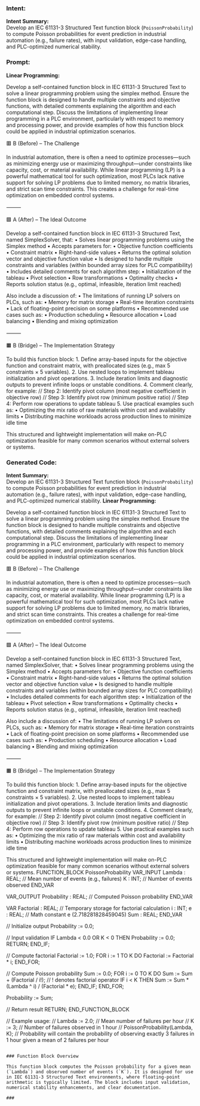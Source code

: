 ### Intent:
**Intent Summary:**  
Develop an IEC 61131-3 Structured Text function block (`PoissonProbability`) to compute Poisson probabilities for event prediction in industrial automation (e.g., failure rates), with input validation, edge-case handling, and PLC-optimized numerical stability.

### Prompt:
**Linear Programming:**

Develop a self-contained function block in IEC 61131-3 Structured Text to solve a linear programming problem using the simplex method. Ensure the function block is designed to handle multiple constraints and objective functions, with detailed comments explaining the algorithm and each computational step. Discuss the limitations of implementing linear programming in a PLC environment, particularly with respect to memory and processing power, and provide examples of how this function block could be applied in industrial optimization scenarios.

🟥 B (Before) – The Challenge

In industrial automation, there is often a need to optimize processes—such as minimizing energy use or maximizing throughput—under constraints like capacity, cost, or material availability. While linear programming (LP) is a powerful mathematical tool for such optimization, most PLCs lack native support for solving LP problems due to limited memory, no matrix libraries, and strict scan time constraints. This creates a challenge for real-time optimization on embedded control systems.

⸻

🟩 A (After) – The Ideal Outcome

Develop a self-contained function block in IEC 61131-3 Structured Text, named SimplexSolver, that:
	•	Solves linear programming problems using the Simplex method
	•	Accepts parameters for:
	•	Objective function coefficients
	•	Constraint matrix
	•	Right-hand-side values
	•	Returns the optimal solution vector and objective function value
	•	Is designed to handle multiple constraints and variables (within bounded array sizes for PLC compatibility)
	•	Includes detailed comments for each algorithm step:
	•	Initialization of the tableau
	•	Pivot selection
	•	Row transformations
	•	Optimality checks
	•	Reports solution status (e.g., optimal, infeasible, iteration limit reached)

Also include a discussion of:
	•	The limitations of running LP solvers on PLCs, such as:
	•	Memory for matrix storage
	•	Real-time iteration constraints
	•	Lack of floating-point precision on some platforms
	•	Recommended use cases such as:
	•	Production scheduling
	•	Resource allocation
	•	Load balancing
	•	Blending and mixing optimization

⸻

🟧 B (Bridge) – The Implementation Strategy

To build this function block:
	1.	Define array-based inputs for the objective function and constraint matrix, with preallocated sizes (e.g., max 5 constraints × 5 variables).
	2.	Use nested loops to implement tableau initialization and pivot operations.
	3.	Include iteration limits and diagnostic outputs to prevent infinite loops or unstable conditions.
	4.	Comment clearly, for example:
 // Step 2: Identify pivot column (most negative coefficient in objective row)
// Step 3: Identify pivot row (minimum positive ratio)
// Step 4: Perform row operations to update tableau
5.	Use practical examples such as:
	•	Optimizing the mix ratio of raw materials within cost and availability limits
	•	Distributing machine workloads across production lines to minimize idle time

This structured and lightweight implementation will make on-PLC optimization feasible for many common scenarios without external solvers or systems.

### Generated Code:
**Intent Summary:**  
Develop an IEC 61131-3 Structured Text function block (`PoissonProbability`) to compute Poisson probabilities for event prediction in industrial automation (e.g., failure rates), with input validation, edge-case handling, and PLC-optimized numerical stability.
**Linear Programming:**

Develop a self-contained function block in IEC 61131-3 Structured Text to solve a linear programming problem using the simplex method. Ensure the function block is designed to handle multiple constraints and objective functions, with detailed comments explaining the algorithm and each computational step. Discuss the limitations of implementing linear programming in a PLC environment, particularly with respect to memory and processing power, and provide examples of how this function block could be applied in industrial optimization scenarios.

🟥 B (Before) – The Challenge

In industrial automation, there is often a need to optimize processes—such as minimizing energy use or maximizing throughput—under constraints like capacity, cost, or material availability. While linear programming (LP) is a powerful mathematical tool for such optimization, most PLCs lack native support for solving LP problems due to limited memory, no matrix libraries, and strict scan time constraints. This creates a challenge for real-time optimization on embedded control systems.

⸻

🟩 A (After) – The Ideal Outcome

Develop a self-contained function block in IEC 61131-3 Structured Text, named SimplexSolver, that:
	•	Solves linear programming problems using the Simplex method
	•	Accepts parameters for:
	•	Objective function coefficients
	•	Constraint matrix
	•	Right-hand-side values
	•	Returns the optimal solution vector and objective function value
	•	Is designed to handle multiple constraints and variables (within bounded array sizes for PLC compatibility)
	•	Includes detailed comments for each algorithm step:
	•	Initialization of the tableau
	•	Pivot selection
	•	Row transformations
	•	Optimality checks
	•	Reports solution status (e.g., optimal, infeasible, iteration limit reached)

Also include a discussion of:
	•	The limitations of running LP solvers on PLCs, such as:
	•	Memory for matrix storage
	•	Real-time iteration constraints
	•	Lack of floating-point precision on some platforms
	•	Recommended use cases such as:
	•	Production scheduling
	•	Resource allocation
	•	Load balancing
	•	Blending and mixing optimization

⸻

🟧 B (Bridge) – The Implementation Strategy

To build this function block:
	1.	Define array-based inputs for the objective function and constraint matrix, with preallocated sizes (e.g., max 5 constraints × 5 variables).
	2.	Use nested loops to implement tableau initialization and pivot operations.
	3.	Include iteration limits and diagnostic outputs to prevent infinite loops or unstable conditions.
	4.	Comment clearly, for example:
 // Step 2: Identify pivot column (most negative coefficient in objective row)
// Step 3: Identify pivot row (minimum positive ratio)
// Step 4: Perform row operations to update tableau
5.	Use practical examples such as:
	•	Optimizing the mix ratio of raw materials within cost and availability limits
	•	Distributing machine workloads across production lines to minimize idle time

This structured and lightweight implementation will make on-PLC optimization feasible for many common scenarios without external solvers or systems.
FUNCTION_BLOCK PoissonProbability
VAR_INPUT
    Lambda : REAL; // Mean number of events (e.g., failures)
    K : INT;        // Number of events observed
END_VAR

VAR_OUTPUT
    Probability : REAL; // Computed Poisson probability
END_VAR

VAR
    Factorial : REAL; // Temporary storage for factorial calculation
    i : INT;
    e : REAL; // Math constant e (2.718281828459045)
    Sum : REAL;
END_VAR

// Initialize output
Probability := 0.0;

// Input validation
IF Lambda < 0.0 OR K < 0 THEN
    Probability := 0.0;
    RETURN;
END_IF;

// Compute factorial
Factorial := 1.0;
FOR i := 1 TO K DO
    Factorial := Factorial * i;
END_FOR;

// Compute Poisson probability
Sum := 0.0;
FOR i := 0 TO K DO
    Sum := Sum + (Factorial / i!); // ! denotes factorial operator
    IF i < K THEN
        Sum := Sum * (Lambda ^ i) / (Factorial * e);
    END_IF;
END_FOR;

Probability := Sum;

// Return result
RETURN;
END_FUNCTION_BLOCK

// Example usage:
// Lambda := 2.0; // Mean number of failures per hour
// K := 3;        // Number of failures observed in 1 hour
// PoissonProbability(Lambda, K);
// Probability will contain the probability of observing exactly 3 failures in 1 hour given a mean of 2 failures per hour
```

### Function Block Overview

This function block computes the Poisson probability for a given mean (`Lambda`) and observed number of events (`K`). It is designed for use in IEC 61131-3 Structured Text environments, where floating-point arithmetic is typically limited. The block includes input validation, numerical stability enhancements, and clear documentation.

###
